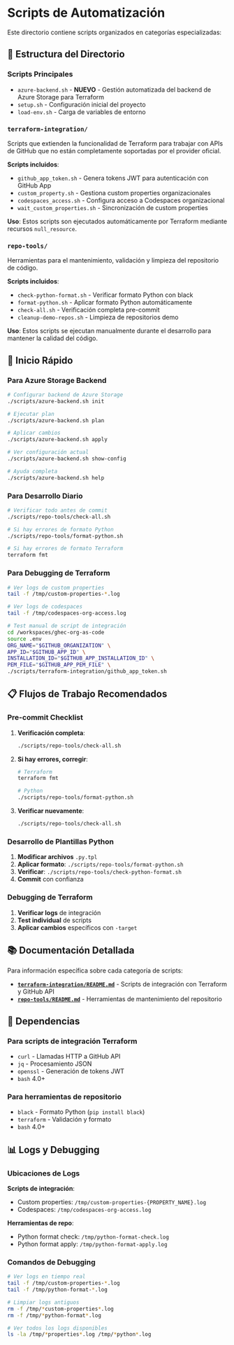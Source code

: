 # Scripts de Automatización

Este directorio contiene scripts organizados en categorías especializadas:

## 📁 Estructura del Directorio

### Scripts Principales
- `azure-backend.sh` - **NUEVO** - Gestión automatizada del backend de Azure Storage para Terraform
- `setup.sh` - Configuración inicial del proyecto
- `load-env.sh` - Carga de variables de entorno

### `terraform-integration/`
Scripts que extienden la funcionalidad de Terraform para trabajar con APIs de GitHub que no están completamente soportadas por el provider oficial.

**Scripts incluidos**:
- `github_app_token.sh` - Genera tokens JWT para autenticación con GitHub App
- `custom_property.sh` - Gestiona custom properties organizacionales
- `codespaces_access.sh` - Configura acceso a Codespaces organizacional
- `wait_custom_properties.sh` - Sincronización de custom properties

**Uso**: Estos scripts son ejecutados automáticamente por Terraform mediante recursos `null_resource`.

### `repo-tools/`
Herramientas para el mantenimiento, validación y limpieza del repositorio de código.

**Scripts incluidos**:
- `check-python-format.sh` - Verificar formato Python con black
- `format-python.sh` - Aplicar formato Python automáticamente
- `check-all.sh` - Verificación completa pre-commit
- `cleanup-demo-repos.sh` - Limpieza de repositorios demo

**Uso**: Estos scripts se ejecutan manualmente durante el desarrollo para mantener la calidad del código.

## 🚀 Inicio Rápido

### Para Azure Storage Backend
```bash
# Configurar backend de Azure Storage
./scripts/azure-backend.sh init

# Ejecutar plan
./scripts/azure-backend.sh plan

# Aplicar cambios
./scripts/azure-backend.sh apply

# Ver configuración actual
./scripts/azure-backend.sh show-config

# Ayuda completa
./scripts/azure-backend.sh help
```

### Para Desarrollo Diario
```bash
# Verificar todo antes de commit
./scripts/repo-tools/check-all.sh

# Si hay errores de formato Python
./scripts/repo-tools/format-python.sh

# Si hay errores de formato Terraform
terraform fmt
```

### Para Debugging de Terraform
```bash
# Ver logs de custom properties
tail -f /tmp/custom-properties-*.log

# Ver logs de codespaces
tail -f /tmp/codespaces-org-access.log

# Test manual de script de integración
cd /workspaces/ghec-org-as-code
source .env
ORG_NAME="$GITHUB_ORGANIZATION" \
APP_ID="$GITHUB_APP_ID" \
INSTALLATION_ID="$GITHUB_APP_INSTALLATION_ID" \
PEM_FILE="$GITHUB_APP_PEM_FILE" \
./scripts/terraform-integration/github_app_token.sh
```

## 📋 Flujos de Trabajo Recomendados

### Pre-commit Checklist
1. **Verificación completa**:
   ```bash
   ./scripts/repo-tools/check-all.sh
   ```

2. **Si hay errores, corregir**:
   ```bash
   # Terraform
   terraform fmt
   
   # Python
   ./scripts/repo-tools/format-python.sh
   ```

3. **Verificar nuevamente**:
   ```bash
   ./scripts/repo-tools/check-all.sh
   ```

### Desarrollo de Plantillas Python
1. **Modificar archivos** `.py.tpl`
2. **Aplicar formato**: `./scripts/repo-tools/format-python.sh`
3. **Verificar**: `./scripts/repo-tools/check-python-format.sh`
4. **Commit** con confianza

### Debugging de Terraform
1. **Verificar logs** de integración
2. **Test individual** de scripts
3. **Aplicar cambios** específicos con `-target`

## 📚 Documentación Detallada

Para información específica sobre cada categoría de scripts:

- **[`terraform-integration/README.md`](terraform-integration/README.md)** - Scripts de integración con Terraform y GitHub API
- **[`repo-tools/README.md`](repo-tools/README.md)** - Herramientas de mantenimiento del repositorio

## 🔧 Dependencias

### Para scripts de integración Terraform
- `curl` - Llamadas HTTP a GitHub API
- `jq` - Procesamiento JSON
- `openssl` - Generación de tokens JWT
- `bash` 4.0+

### Para herramientas de repositorio
- `black` - Formato Python (`pip install black`)
- `terraform` - Validación y formato
- `bash` 4.0+

## 📊 Logs y Debugging

### Ubicaciones de Logs

**Scripts de integración**:
- Custom properties: `/tmp/custom-properties-{PROPERTY_NAME}.log`
- Codespaces: `/tmp/codespaces-org-access.log`

**Herramientas de repo**:
- Python format check: `/tmp/python-format-check.log`
- Python format apply: `/tmp/python-format-apply.log`

### Comandos de Debugging
```bash
# Ver logs en tiempo real
tail -f /tmp/custom-properties-*.log
tail -f /tmp/python-format-*.log

# Limpiar logs antiguos
rm -f /tmp/*custom-properties*.log
rm -f /tmp/*python-format*.log

# Ver todos los logs disponibles
ls -la /tmp/*properties*.log /tmp/*python*.log
```
